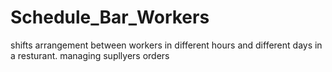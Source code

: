 # Schedule_Bar_Workers
shifts arrangement between workers in different hours and different days in a resturant.
managing supllyers orders
 
